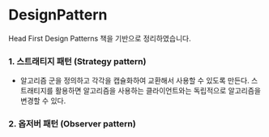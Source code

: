 # DesignPattern
Head First Design Patterns 책을 기반으로 정리하였습니다.

### 1. 스트래티지 패턴 (Strategy pattern)
- 알고리즘 군을 정의하고 각각을 캡슐화하여 교환해서 사용할 수 있도록 만든다.
스트래티지를 활용하면 알고리즘을 사용하는 클라이언트와는 독립적으로 알고리즘을 변경할 수 있다.

### 2. 옵저버 패턴 (Observer pattern)